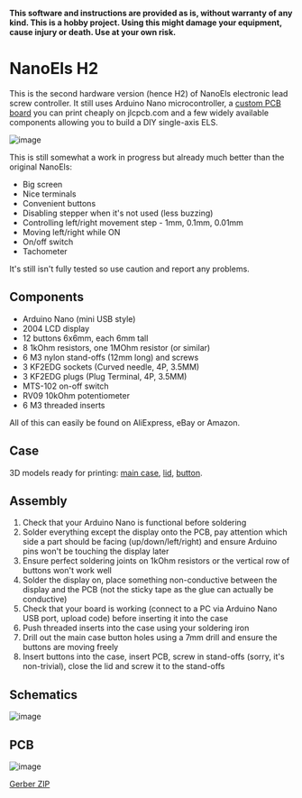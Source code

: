 **This software and instructions are provided as is, without warranty of any kind. This is a hobby project. Using this might damage your equipment, cause injury or death. Use at your own risk.**

# NanoEls H2

This is the second hardware version (hence H2) of NanoEls electronic lead screw controller. It still uses Arduino Nano
microcontroller, a [custom PCB board](https://github.com/kachurovskiy/nanoels/blob/main/h2/Gerber_PCB_NanoElsLcd_20220815.zip) you
can print cheaply on jlcpcb.com and a few widely available components allowing you to build a DIY single-axis ELS.

![image](https://user-images.githubusercontent.com/517919/188740458-17936e54-3a53-435a-9475-1c2a5db8f14e.png)

This is still somewhat a work in progress but already much better than the original NanoEls:

- Big screen
- Nice terminals
- Convenient buttons
- Disabling stepper when it's not used (less buzzing)
- Controlling left/right movement step - 1mm, 0.1mm, 0.01mm
- Moving left/right while ON
- On/off switch
- Tachometer

It's still isn't fully tested so use caution and report any problems.

## Components

- Arduino Nano (mini USB style)
- 2004 LCD display
- 12 buttons 6x6mm, each 6mm tall
- 8 1kOhm resistors, one 1MOhm resistor (or similar)
- 6 M3 nylon stand-offs (12mm long) and screws
- 3 KF2EDG sockets (Curved needle, 4P, 3.5MM)
- 3 KF2EDG plugs (Plug Terminal, 4P, 3.5MM)
- MTS-102 on-off switch
- RV09 10kOhm potentiometer
- 6 M3 threaded inserts

All of this can easily be found on AliExpress, eBay or Amazon.

## Case

3D models ready for printing: [main case](https://github.com/kachurovskiy/nanoels/blob/main/h2/nanoels-lcd-case.stl),
[lid](https://github.com/kachurovskiy/nanoels/blob/main/h2/nanoels-lcd-lid.stl),
[button](https://github.com/kachurovskiy/nanoels/blob/main/h2/nanoels-lcd-button.stl).

## Assembly

1. Check that your Arduino Nano is functional before soldering
1. Solder everything except the display onto the PCB, pay attention which side a part should be facing (up/down/left/right) and ensure Arduino pins won't be touching the display later
1. Ensure perfect soldering joints on 1kOhm resistors or the vertical row of buttons won't work well
1. Solder the display on, place something non-conductive between the display and the PCB (not the sticky tape as the glue can actually be conductive)
1. Check that your board is working (connect to a PC via Arduino Nano USB port, upload code) before inserting it into the case
1. Push threaded inserts into the case using your soldering iron
1. Drill out the main case button holes using a 7mm drill and ensure the buttons are moving freely
1. Insert buttons into the case, insert PCB, screw in stand-offs (sorry, it's non-trivial), close the lid and screw it to the stand-offs

## Schematics

![image](https://user-images.githubusercontent.com/517919/188740119-b6828cdd-18e2-4a48-bcff-6731e3227fa5.png)

## PCB

![image](https://user-images.githubusercontent.com/517919/188741755-bee83e05-6a87-45e7-9aa7-31f791054ae7.png)

[Gerber ZIP](https://github.com/kachurovskiy/nanoels/blob/main/h2/Gerber_PCB_NanoElsLcd_20220815.zip)
